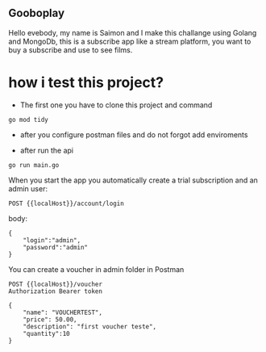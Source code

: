 ## Gooboplay

Hello evebody, my name is Saimon and I make this challange using Golang and MongoDb,
this is a subscribe app like a stream platform, you want to buy a subscribe and use to see films. 

 
# how i test this project?

* The first one you have to clone this project and command 

```
go mod tidy
```

* after you configure postman files and do not forgot add enviroments

* after run the api

```
go run main.go
```

When you start the app you automatically create a trial subscription and an admin user: 

```
POST {{localHost}}/account/login
```
body:
```
{
    "login":"admin",
    "password":"admin"
}
```

You can create a voucher in admin folder in Postman

```
POST {{localHost}}/voucher
Authorization Bearer token
```
```
{
    "name": "VOUCHERTEST",
    "price": 50.00,
    "description": "first voucher teste",
    "quantity":10
}
```
